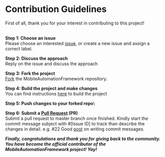 <H1>Contribution Guidelines</H1>
First of all, thank you for your interest in contributing to this project!<br><br>

**Step 1: Choose an issue**\
Please choose an interested [issue](https://github.com/shankybnl/MobileAutomationFramework/issues), or create a new issue and assign a correct label.

**Step 2: Discuss the approach**\
Reply on the issue and discuss the approach 

**Step 3: Fork the project**\
[Fork](https://docs.github.com/en/get-started/quickstart/fork-a-repo) the MobileAutomationFramework repository.

**Step 4: Build the project and make changes**\
You can find instructions [here](https://github.com/shankybnl/MobileAutomationFramework#how-to-execute-a-test) to build the project 

**Step 5: Push changes to your forked repo**\

**Step 6: Submit a [Pull Request](https://docs.github.com/en/github/collaborating-with-pull-requests/proposing-changes-to-your-work-with-pull-requests/about-pull-requests) (PR)**\
Submit a pull request to master branch once finished. Kindly start the commit message subject with #[Issue ID] to track than describe the changes in detail. e.g. #22
Good [post](https://github.com/erlang/otp/wiki/Writing-good-commit-messages) on writing commit messages.

***Finally, congratulations and thank you for giving back to the community. You have become the official contributor of the MobileAutomationFramework project! Yay!***
